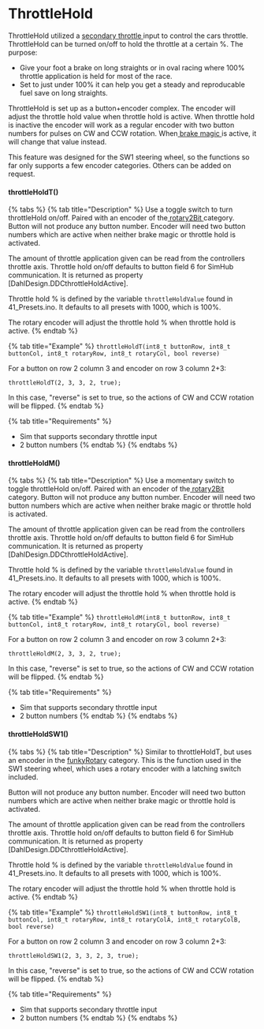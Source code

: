 # ThrottleHold

ThrottleHold utilized a [secondary throttle ](./)input to control the cars throttle. ThrottleHold can be turned on/off to hold the throttle at a certain %. The purpose:

* Give your foot a brake on long straights or in oval racing where 100% throttle application is held for most of the race.
* Set to just under 100% it can help you get a steady and reproducable fuel save on long straights.&#x20;

ThrottleHold is set up as a button+encoder complex. The encoder will adjust the throttle hold value when throttle hold is active. When throttle hold is inactive the encoder will work as a regular encoder with two button numbers for pulses on CW and CCW rotation. When[ brake magic ](brakemagic.md)is active, it will change that value instead.&#x20;

This feature was designed for the SW1 steering wheel, so the functions so far only supports a few encoder categories. Others can be added on request.&#x20;

#### throttleHoldT()

{% tabs %}
{% tab title="Description" %}
Use a toggle switch to turn throttleHold on/off. Paired with an encoder of the[ rotary2Bit ](../encoders/#rotary2bit)category. Button will not produce any button number. Encoder will need two button numbers which are active when neither brake magic or throttle hold is activated. &#x20;

The amount of throttle application given can be read from the controllers throttle axis. Throttle hold on/off defaults to button field 6 for SimHub communication. It is returned as property \[DahlDesign.DDCthrottleHoldActive].&#x20;

Throttle hold % is defined by the variable `throttleHoldValue` found in 41\_Presets.ino. It defaults to all presets with 1000, which is 100%.&#x20;

The rotary encoder will adjust the throttle hold % when throttle hold is active.&#x20;
{% endtab %}

{% tab title="Example" %}
`throttleHoldT(int8_t buttonRow, int8_t buttonCol, int8_t rotaryRow, int8_t rotaryCol, bool reverse)`

For a button on row 2 column 3 and encoder on row 3 column 2+3:

`throttleHoldT(2, 3, 3, 2, true);`

In this case, "reverse" is set to true, so the actions of CW and CCW rotation will be flipped.&#x20;
{% endtab %}

{% tab title="Requirements" %}
* Sim that supports secondary throttle input
* 2 button numbers
{% endtab %}
{% endtabs %}

#### throttleHoldM()

{% tabs %}
{% tab title="Description" %}
Use a momentary switch to toggle throttleHold on/off. Paired with an encoder of the[ rotary2Bit ](../encoders/#rotary2bit)category. Button will not produce any button number. Encoder will need two button numbers which are active when neither brake magic or throttle hold is activated. &#x20;

The amount of throttle application given can be read from the controllers throttle axis. Throttle hold on/off defaults to button field 6 for SimHub communication. It is returned as property \[DahlDesign.DDCthrottleHoldActive].&#x20;

Throttle hold % is defined by the variable `throttleHoldValue` found in 41\_Presets.ino. It defaults to all presets with 1000, which is 100%.&#x20;

The rotary encoder will adjust the throttle hold % when throttle hold is active.&#x20;
{% endtab %}

{% tab title="Example" %}
`throttleHoldM(int8_t buttonRow, int8_t buttonCol, int8_t rotaryRow, int8_t rotaryCol, bool reverse)`

For a button on row 2 column 3 and encoder on row 3 column 2+3:

`throttleHoldM(2, 3, 3, 2, true);`

In this case, "reverse" is set to true, so the actions of CW and CCW rotation will be flipped.&#x20;
{% endtab %}

{% tab title="Requirements" %}
* Sim that supports secondary throttle input
* 2 button numbers
{% endtab %}
{% endtabs %}

#### throttleHoldSW1()

{% tabs %}
{% tab title="Description" %}
Similar to throttleHoldT, but uses an encoder in the [funkyRotary](../encoders/funkyrotary.md) category. This is the function used in the SW1 steering wheel, which uses a rotary encoder with a latching switch included.&#x20;

Button will not produce any button number. Encoder will need two button numbers which are active when neither brake magic or throttle hold is activated. &#x20;

The amount of throttle application given can be read from the controllers throttle axis. Throttle hold on/off defaults to button field 6 for SimHub communication. It is returned as property \[DahlDesign.DDCthrottleHoldActive].&#x20;

Throttle hold % is defined by the variable `throttleHoldValue` found in 41\_Presets.ino. It defaults to all presets with 1000, which is 100%.&#x20;

The rotary encoder will adjust the throttle hold % when throttle hold is active.&#x20;
{% endtab %}

{% tab title="Example" %}
`throttleHoldSW1(int8_t buttonRow, int8_t buttonCol, int8_t rotaryRow, int8_t rotaryColA, int8_t rotaryColB, bool reverse)`

For a button on row 2 column 3 and encoder on row 3 column 2+3:

`throttleHoldSW1(2, 3, 3, 2, 3, true);`

In this case, "reverse" is set to true, so the actions of CW and CCW rotation will be flipped.&#x20;
{% endtab %}

{% tab title="Requirements" %}
* Sim that supports secondary throttle input
* 2 button numbers
{% endtab %}
{% endtabs %}
